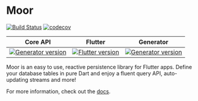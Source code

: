 # Moor
[![Build Status](https://travis-ci.com/simolus3/moor.svg?token=u4VnFEE5xnWVvkE6QsqL&branch=master)](https://travis-ci.com/simolus3/moor)
[![codecov](https://codecov.io/gh/simolus3/moor/branch/master/graph/badge.svg)](https://codecov.io/gh/simolus3/moor)


| Core API      | Flutter           | Generator  |
|:-------------:|:-------------:|:-----:|
| [![Generator version](https://img.shields.io/pub/v/moor.svg)](https://pub.dartlang.org/packages/moor) | [![Flutter version](https://img.shields.io/pub/v/moor_flutter.svg)](https://pub.dartlang.org/packages/moor_flutter) | [![Generator version](https://img.shields.io/pub/v/moor_generator.svg)](https://pub.dartlang.org/packages/moor_generator) |

Moor is an easy to use, reactive persistence library for Flutter apps. Define your database tables in pure Dart and 
enjoy a fluent query API, auto-updating streams and more!

For more information, check out the [docs](https://moor.simonbinder.eu/).